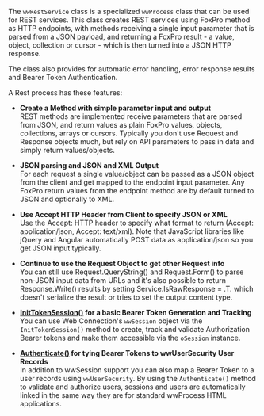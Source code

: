 ﻿The `wwRestService` class is a specialized `wwProcess` class that can be used for REST services. This class creates REST services using FoxPro method as HTTP endpoints, with methods receiving a single input parameter that is parsed from a JSON payload, and returning a FoxPro result - a value, object, collection or cursor - which is then turned into a JSON HTTP response. 

The class also provides for automatic error handling, error response results and Bearer Token Authentication.

A Rest process has these features:

* **Create a Method with simple parameter input and output**  
REST methods are implemented receive parameters that are parsed from JSON, and return values as plain FoxPro values, objects, collections, arrays or cursors. Typically you don't use Request and Response objects much, but rely on API parameters to pass in data and simply return values/objects.

* **JSON parsing and JSON and XML Output**  
For each request a single value/object can be passed as a JSON object from the client and get mapped to the endpoint input parameter. Any FoxPro return values from the endpoint method are by default turned to JSON and optionally to XML. 

* **Use Accept HTTP Header from Client to specify JSON or XML**  
Use the Accept: HTTP header to specify what format to return (Accept: application/json, Accept: text/xml). Note that JavaScript libraries like jQuery and Angular automatically POST data as application/json so you get JSON input typically.

* **Continue to use the Request Object to get other Request info**  
You can still use Request.QueryString() and Request.Form() to parse non-JSON input data from URLs and it's also possible to return Response.Write() results by setting Service.IsRawResponse = .T. which doesn't serialize the result or tries to set the output content type.

* **[InitTokenSession()](VFPS://Topic/_6R60ZS1WR) for a basic Bearer Token Generation and Tracking**  
You can use Web Connection's `wwSession` object via the `InitTokenSession()` method to create, track and validate Authorization Bearer tokens and make them accessible via the `oSession` instance.

* **[Authenticate()](VFPS://Topic/_6R619BPU9) for tying Bearer Tokens to wwUserSecurity User Records**  
In addition to wwSession support you can also map a Bearer Token to a user records using `wwUserSecurity`. By using the `Authenticate()` method to validate and authorize users, sessions and users are automatically linked in the same way they are for standard wwProcess HTML applications.